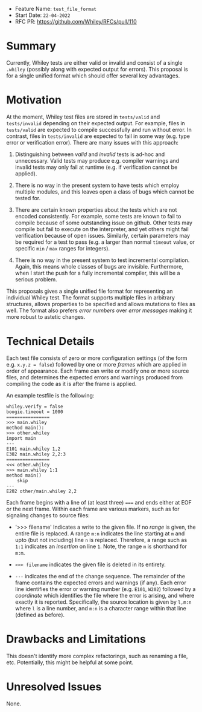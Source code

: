 - Feature Name: `test_file_format`
- Start Date: `22-04-2022`
- RFC PR: https://github.com/Whiley/RFCs/pull/110

# Summary

Currently, Whiley tests are either valid or invalid and consist of a
single `.whiley` (possibly along with expected output for errors).
This proposal is for a single unified format which should offer
several key advantages.

# Motivation

At the moment, Whiley test files are stored in `tests/valid` and
`tests/invalid` depending on their expected output.  For example,
files in `tests/valid` are expected to compile successfully and run
without error.  In contrast, files in `tests/invalid` are expected to
fail in some way (e.g. type error or verification error).  There are
many issues with this approach:

  1) Distinguishing between _valid_ and _invalid_ tests is ad-hoc and
  unnecessary.  Valid tests may produce e.g. compiler warnings and
  invalid tests may only fail at runtime (e.g. if verification cannot
  be applied).

  2) There is no way in the present system to have tests which employ
  multiple modules, and this leaves open a class of bugs which cannot
  be tested for.

  3) There are certain known properties about the tests which are not
  encoded consistently.  For example, some tests are known to fail to
  compile because of some outstanding issue on github.  Other tests
  may compile but fail to execute on the interpreter, and yet others
  might fail verification because of open issues.  Similarly, certain
  parameters may be required for a test to pass (e.g. a larger than
  normal `timeout` value, or specific `min` / `max` ranges for
  integers).

  4) There is no way in the present system to test incremental
  compilation.  Again, this means whole classes of bugs are invisible.
  Furthermore, when I start the push for a fully incremental compiler,
  this will be a serious problem.
  
This proposals gives a single unified file format for representing an
individual Whiley test.  The format supports multiple files in
arbitrary structures, allows properties to be specified and allows
mutations to files as well.  The format also prefers _error numbers_
over _error messages_ making it more robust to astetic changes.

# Technical Details

Each test file consists of zero or more configuration settings (of the
form e.g. `x.y.z = false`) followed by one or more _frames_ which are
applied in order of appearance.  Each frame can write or modify one or
more source files, and determines the expected errors and warnings
produced from compiling the code as it is after the frame is applied.

An example testfile is the following:

```
whiley.verify = false
boogie.timeout = 1000
================
>>> main.whiley
method main():
>>> other.whiley
import main
---
E101 main.whiley 1,2
E302 main.whiley 2,2:3
================
<<< other.whiley
>>> main.whiley 1:1
method main()
    skip
---
E202 other/main.whiley 2,2
```

Each frame begins with a line of (at least three) `===` and ends
either at EOF or the next frame.  Within each frame are various
markers, such as for signaling changes to source files:

   * '>>> filename' Indicates a write to the given file.  If no
     _range_ is given, the entire file is replaced.  A range `m:n`
     indicates the line starting at `m` and upto (but not including)
     line `n` is replaced.  Therefore, a range such as `1:1` indicates
     an _insertion_ on line `1`.  Note, the range `m` is shorthand for
     `m:m`.

  * `<<< filename` indicates the given file is deleted in its
    entirety.

   * `---` indicates the end of the change sequence.  The remainder of
     the frame contains the expected errors and warnings (if any).
     Each error line identifies the error or warning number
     (e.g. `E101`, `W202`) followed by a _coordinate_ which identifies
     the file where the error is arising, and where exactly it is
     reported.  Specifically, the source location is given by `l,m:n`
     where `l` is a line number, and `m:n` is a character range within
     that line (defined as before).

# Drawbacks and Limitations

This doesn't identify more complex refactorings, such as renaming a
file, etc.  Potentially, this might be helpful at some point.

# Unresolved Issues

None.

